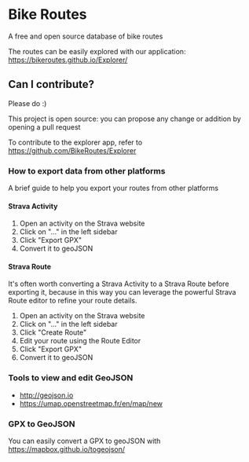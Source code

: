 # Bike Routes

A free and open source database of bike routes

The routes can be easily explored with our application: https://bikeroutes.github.io/Explorer/

## Can I contribute?
Please do :)

This project is open source: you can propose any change or addition by opening a pull request

To contribute to the explorer app, refer to https://github.com/BikeRoutes/Explorer

### How to export data from other platforms
A brief guide to help you export your routes from other platforms

#### Strava Activity
1. Open an activity on the Strava website
2. Click on "..." in the left sidebar
3. Click "Export GPX"
4. Convert it to geoJSON

#### Strava Route
It's often worth converting a Strava Activity to a Strava Route before exporting it, because in this way you can leverage the powerful Strava Route editor to refine your route details.

1. Open an activity on the Strava website
2. Click on "..." in the left sidebar
3. Click "Create Route"
4. Edit your route using the Route Editor
5. Click "Export GPX"
6. Convert it to geoJSON

### Tools to view and edit GeoJSON
- http://geojson.io
- https://umap.openstreetmap.fr/en/map/new

### GPX to GeoJSON
You can easily convert a GPX to geoJSON with https://mapbox.github.io/togeojson/
